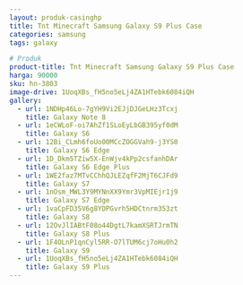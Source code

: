 ```yaml
---
layout: produk-casinghp
title: Tnt Minecraft Samsung Galaxy S9 Plus Case
categories: samsung
tags: galaxy

# Produk
product-title: Tnt Minecraft Samsung Galaxy S9 Plus Case
harga: 90000
sku: hn-3803
image-drive: 1UoqXBs_fH5no5eLj4ZA1HTebk6084iQH
gallery:
  - url: 1NDHp46Lo-7gYH9Vi2EJjDJGeLHz3Tcxj
    title: Galaxy Note 8
  - url: 1eCWLoF-oi7AhZf1SLoEyLbGB395yf0dM
    title: Galaxy S6
  - url: 12Bi_CLmh6foUo00MCcZOGGVah9-j3YS0
    title: Galaxy S6 Edge
  - url: 1D_Dkm5TZiw5X-EnWjv4kPp2csfanhDAr
    title: Galaxy S6 Edge Plus
  - url: 1WE2faz7MTvCChhQJLEZqfF2MjT6CJFd9
    title: Galaxy S7
  - url: 1nOsm_MWL3Y9MYNnXX9Ymr3VpMIEjr1j9
    title: Galaxy S7 Edge
  - url: 1vaCpFD35V6g8YDPGvrh5HDCtnrm353zt
    title: Galaxy S8
  - url: 12OvJlIABtF08o44DgtL7kamXSRTJrmTN
    title: Galaxy S8 Plus
  - url: 1F4OLnP1qnCyl5RR-O7lTUM6cj7oHu0h2
    title: Galaxy S9
  - url: 1UoqXBs_fH5no5eLj4ZA1HTebk6084iQH
    title: Galaxy S9 Plus
---
```

